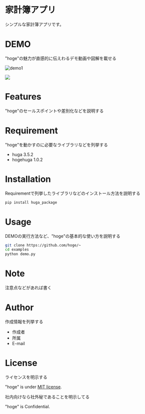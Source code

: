# 家計簿アプリ
 
シンプルな家計簿アプリです。
 
# DEMO
 
"hoge"の魅力が直感的に伝えわるデモ動画や図解を載せる

![demo1](https://raw.github.com/wiki/nankichi/kakeibo/images/e1ojo-0icuf.gif)

<img src="https://user-images.githubusercontent.com/69752179/187068202-457fc39d-1819-4f04-9bec-b0733d5dc50f.gif" width="(10px)">
 
# Features
 
"hoge"のセールスポイントや差別化などを説明する
 
# Requirement
 
"hoge"を動かすのに必要なライブラリなどを列挙する
 
* huga 3.5.2
* hogehuga 1.0.2
 
# Installation
 
Requirementで列挙したライブラリなどのインストール方法を説明する
 
```bash
pip install huga_package
```
 
# Usage
 
DEMOの実行方法など、"hoge"の基本的な使い方を説明する
 
```bash
git clone https://github.com/hoge/~
cd examples
python demo.py
```
 
# Note
 
注意点などがあれば書く
 
# Author
 
作成情報を列挙する
 
* 作成者
* 所属
* E-mail
 
# License
ライセンスを明示する
 
"hoge" is under [MIT license](https://en.wikipedia.org/wiki/MIT_License).
 
社内向けなら社外秘であることを明示してる
 
"hoge" is Confidential.
